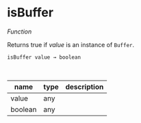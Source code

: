 # isBuffer

_Function_

Returns true if _value_ is an instance of `Buffer`.

<pre><code>isBuffer value &rarr; boolean</code></pre>
<br>

| name | type | description |
|------|------|-------------|
|value|any||
|boolean|any||


